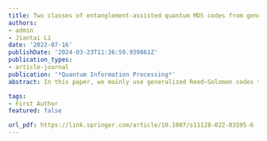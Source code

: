 ```yaml
---
title: Two classes of entanglement-assisted quantum MDS codes from generalized Reed–Solomon codes 
authors:
- admin
- Jiantai Li
date: '2022-07-16'
publishDate: '2024-03-23T11:36:59.939861Z'
publication_types:
- article-journal
publication: '*Quantum Information Processing*'
abstract: In this paper, we mainly use generalized Reed–Solomon codes to construct two classes of entanglement-assisted quantum MDS codes.

tags:
- First Author
featured: false

url_pdf: https://link.springer.com/article/10.1007/s11128-022-03595-6
---
```

